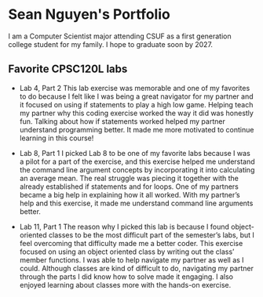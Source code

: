 
# Sean Nguyen's Portfolio

I am a Computer Scientist major attending CSUF as a first generation college student for my family. I hope to graduate soon by 2027.

## Favorite CPSC120L labs

* Lab 4, Part 2
This lab exercise was memorable and one of my favorites to do because I felt like I was being a great navigator for my partner and it focused on using if statements to play a high low game. Helping teach my partner why this coding exercise worked the way it did was honestly fun. Talking about how if statements worked helped my partner understand programming better. It made me more motivated to continue learning in this course!

* Lab 8, Part 1
I picked Lab 8 to be one of my favorite labs because I was a pilot for a part of the exercise, and this exercise helped me understand the command line argument concepts by incorporating it into calculating an average mean. The real struggle was piecing it together with the already established if statements and for loops. One of my partners became a big help in explaining how it all worked. With my partner’s help and this exercise, it made me understand command line arguments better.

* Lab 11, Part 1
The reason why I picked this lab is because I found object-oriented classes to be the most difficult part of the semester’s labs, but I feel overcoming that difficulty made me a better coder. This exercise focused on using an object oriented class by writing out the class’ member functions. I was able to help navigate my partner as well as I could. Although classes are kind of difficult to do, navigating my partner through the parts I did know how to solve made it engaging. I also enjoyed learning about classes more with the hands-on exercise. 
